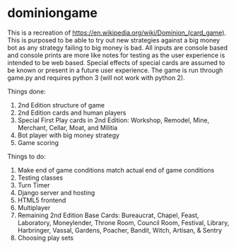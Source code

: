 # dominiongame

This is a recreation of https://en.wikipedia.org/wiki/Dominion_(card_game).  This is purposed to be able to try out new strategies against a big money bot as any strategy failing to big money is bad.  All inputs are console based and console prints are more like notes for testing as the user experience is intended to be web based.  Special effects of special cards are assumed to be known or present in a future user experience.  The game is run through game.py and requires python 3 (will not work with python 2).

Things done:
1)  2nd Edition structure of game
2)  2nd Edition cards and human players
3)  Special First Play cards in 2nd Edition:  Workshop, Remodel, Mine, Merchant, Cellar, Moat, and Militia
4)  Bot player with big money strategy
5)  Game scoring

Things to do:
1)  Make end of game conditions match actual end of game conditions
2)  Testing classes
3)  Turn Timer
4)  Django server and hosting
5)  HTML5 frontend
6)  Multiplayer
7)  Remaining 2nd Edition Base Cards:  Bureaucrat, Chapel, Feast, Laboratory, Moneylender, Throne Room, Council Room, Festival, Library, Harbringer, Vassal, Gardens, Poacher, Bandit, Witch, Artisan, & Sentry
8)  Choosing play sets
